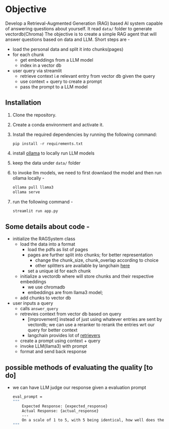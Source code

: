 # Objective

Develop a Retrieval-Augmented Generation (RAG) based AI system capable of answering questions about yourself.
It read `data/` folder to generate vectordb(Chroma)
The objective is to create a simple RAG agent that will answer questions based on data and LLM. 
Short steps are - 
- load the personal data and split it into chunks(pages)
- for each chunk 
    - get embeddings from a LLM model
    - index in a vector db
- user query via streamlit 
    - retrieve context i.e relevant entry from vector db given the query 
    - use context + query to create a prompt
    - pass the prompt to a LLM model

## Installation

1. Clone the repository.
2. Create a conda environment and activate it.
3. Install the required dependencies by running the following command:

   ```shell
   pip install -r requirements.txt
4. install [ollama](https://ollama.com/) to locally run LLM models
5. keep the data under `data/` folder
6. to invoke llm models, we need to first downlaod the model and then run ollama locally -
    ```cmd
    ollama pull llama3
    ollama serve
7. run the following command - 
    ```cmd
    streamlit run app.py

## Some details about code - 

- initialize the RAGSystem class
    - load the data into a format
        - load the pdfs as list of pages    
        - pages are further split into chunks; for better representation
            - change the chunk_size, chunk_overlap according to choice
            - other splitters are available by langchain [here](https://python.langchain.com/v0.1/docs/modules/data_connection/document_transformers/)
        - set a unique id for each chunk
    - initialize a vectordb where will store chunks and their respective embeddings
        - we use chromadb
        - embeddings are from llama3 model; 
    - add chunks to vector db
- user inputs a query
    - calls `answer_query`
    - retrevies context from vector db based on query
        - [improvement] instead of just using whatever entries are sent by vectordb; we can use a reranker to rerank the entries wrt our query for better context
        - langchain provides lot of [retrievers](https://python.langchain.com/v0.1/docs/integrations/retrievers/bm25/)
    - create a prompt using context + query 
    - invoke LLM(llama3) with prompt
    - format and send back response

## possible methods of evaluating the quality [to do]

- we can have LLM judge our response given a evaluation prompt 
    ```cmd
    eval_prompt = 
    """
        Expected Response: {expected_response}
        Actual Response: {actual_response}
        ---
        On a scale of 1 to 5, with 5 being identical, how well does the actual response match the expected response? 
    """
